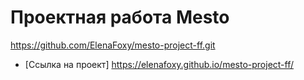 # Проектная работа Mesto
https://github.com/ElenaFoxy/mesto-project-ff.git
* [Ссылка на проект]
https://elenafoxy.github.io/mesto-project-ff/

